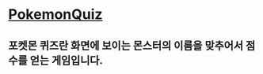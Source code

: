 # <a href="https://gsmpokemonquiz.netlify.app//">PokemonQuiz</a>
## 포켓몬 퀴즈란 화면에 보이는 몬스터의 이름을 맞추어서 점수를 얻는 게임입니다.
